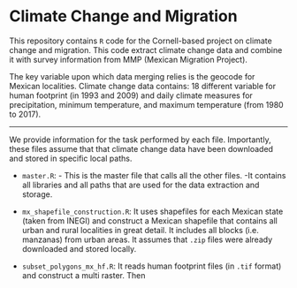 # Climate Change and Migration

This repository contains `R` code for the Cornell-based project on climate change and migration. This code extract climate change data and combine it with survey information from MMP (Mexican Migration Project). 

The key variable upon which data merging relies is the geocode for Mexican localities. Climate change data contains: 18 different variable for human footprint (in 1993 and 2009) and daily climate measures for precipitation, minimum temperature, and maximum temperature (from 1980 to 2017).

---

We provide information for the task performed by each file. Importantly, these files assume that that climate change data have been downloaded and stored in specific local paths. 

- `master.R`: - This is the master file that calls all the other files. 
              -It contains all libraries and all paths that are used for the data extraction and storage. 

- `mx_shapefile_construction.R`: It uses shapefiles for each Mexican state (taken from INEGI) and construct a Mexican shapefile that contains all urban and rural localities in great detail. It includes all blocks (i.e. manzanas) from urban areas. It assumes that `.zip` files were already downloaded and stored locally.

- `subset_polygons_mx_hf.R`: It reads human footprint files (in `.tif` format) and construct a multi raster. Then 
